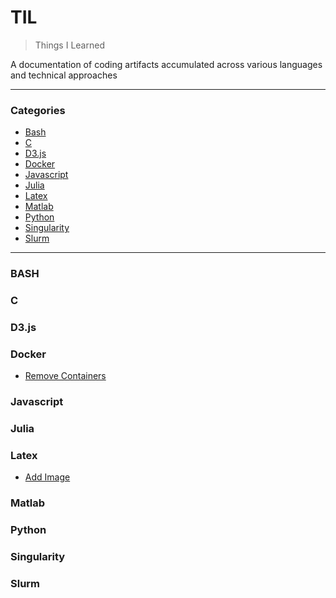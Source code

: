 # TIL

> Things I Learned  

A documentation of coding artifacts accumulated across various languages and technical approaches 

___

### Categories
* [Bash](#BASH)
* [C](#C)
* [D3.js](#D3.js)
* [Docker](#Docker)
* [Javascript](#Javascript)
* [Julia](#Julia)
* [Latex](#Latex)
* [Matlab](#Matlab)
* [Python](#Python)
* [Singularity](#Singularity)
* [Slurm](#Slurm)

___  

### BASH

### C

### D3.js

### Docker

* [Remove Containers](Docker/removeContainers.md)

### Javascript

### Julia

### Latex

* [Add Image](Latex/Image.md)

### Matlab

### Python

### Singularity

### Slurm

